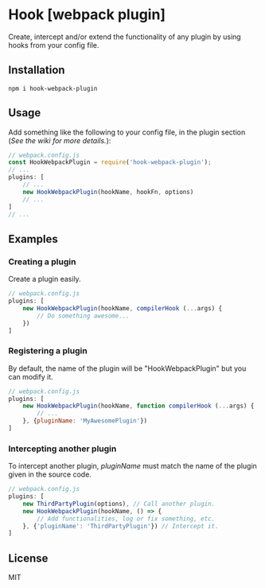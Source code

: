 # Hook [webpack plugin]
Create, intercept and/or extend the functionality of any plugin by using hooks from your config file.

## Installation
```
npm i hook-webpack-plugin
```

## Usage
Add something like the following to your config file, in the plugin section (*See the wiki for more details.*):
```js
// webpack.config.js
const HookWebpackPlugin = require('hook-webpack-plugin');
// ...
plugins: [
    // ...
    new HookWebpackPlugin(hookName, hookFn, options)
    // ...
]
// ...
```

## Examples
### Creating a plugin
Create a plugin easily. 
```js
// webpack.config.js
plugins: [
    new HookWebpackPlugin(hookName, compilerHook (...args) {
        // Do something awesome...
    })
]
```
### Registering a plugin
By default, the name of the plugin will be "HookWebpackPlugin" but you can modify it.
```js
// webpack.config.js
plugins: [
    new HookWebpackPlugin(hookName, function compilerHook (...args) {
        // ...
    }, {pluginName: 'MyAwesomePlugin'})
]
```
### Intercepting another plugin
To intercept another plugin, <var>pluginName</var> must match the name of the plugin given in the source code.
```js
// webpack.config.js
plugins: [
    new ThirdPartyPlugin(options), // Call another plugin.
    new HookWebpackPlugin(hookName, () => {
        // Add functionalities, log or fix something, etc.
    }, {'pluginName': 'ThirdPartyPlugin'}) // Intercept it.
]
```

## License
MIT
